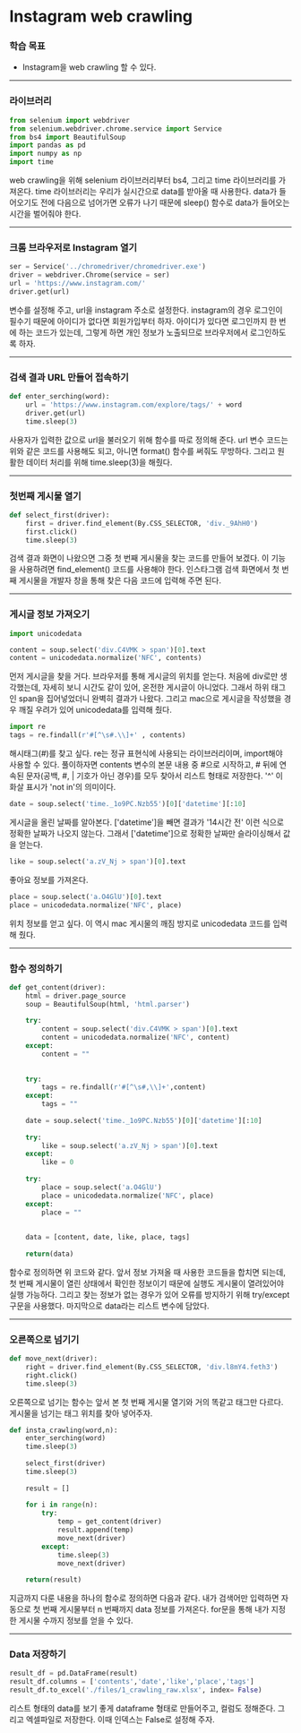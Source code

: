 # Instagram web crawling



### 학습 목표

- Instagram을 web crawling 할 수 있다.



---



### 라이브러리

```python
from selenium import webdriver
from selenium.webdriver.chrome.service import Service
from bs4 import BeautifulSoup
import pandas as pd
import numpy as np
import time
```

 web crawling을 위해 selenium 라이브러리부터 bs4, 그리고 time 라이브러리를 가져온다.  time 라이브러리는 우리가 실시간으로 data를 받아올 때 사용한다. data가 들어오기도 전에 다음으로 넘어가면 오류가 나기 때문에 sleep() 함수로 data가 들어오는 시간을 벌어줘야 한다.



---



### 크롬 브라우저로 Instagram 열기

```python
ser = Service('../chromedriver/chromedriver.exe')
driver = webdriver.Chrome(service = ser)
url = 'https://www.instagram.com/'
driver.get(url)
```

 변수를 설정해 주고, url을 instagram 주소로 설정한다. instagram의 경우 로그인이 필수기 때문에 아이디가 없다면 회원가입부터 하자. 아이디가 있다면 로그인까지 한 번에 하는 코드가 있는데, 그렇게 하면 개인 정보가 노출되므로 브라우저에서 로그인하도록 하자.



---



### 검색 결과 URL 만들어 접속하기

```python
def enter_serching(word):
    url = 'https://www.instagram.com/explore/tags/' + word
    driver.get(url)
    time.sleep(3)
```

 사용자가 입력한 값으로 url을 불러오기 위해 함수를 따로 정의해 준다. url 변수 코드는 위와 같은 코드를 사용해도 되고, 아니면 format() 함수를 써줘도 무방하다. 그리고 원활한 데이터 처리를 위해 time.sleep(3)을 해줬다.



---



### 첫번째 게시물 열기

```python
def select_first(driver):
    first = driver.find_element(By.CSS_SELECTOR, 'div._9AhH0')
    first.click()
    time.sleep(3)
```

 검색 결과 화면이 나왔으면 그중 첫 번째 게시물을 찾는 코드를 만들어 보겠다. 이 기능을 사용하려면 find_element() 코드를 사용해야 한다. 인스타그램 검색 화면에서 첫 번째 게시물을 개발자 창을 통해 찾은 다음 코드에 입력해 주면 된다.



---



### 게시글 정보 가져오기

```python
import unicodedata

content = soup.select('div.C4VMK > span')[0].text
content = unicodedata.normalize('NFC', contents)
```

 먼저 게시글을 찾을 거다. 브라우저를 통해 게시글의 위치를 얻는다. 처음에 div로만 생각했는데, 자세히 보니 시간도 같이 있어, 온전한 게시글이 아니었다. 그래서 하위 태그인 span을 집어넣었더니 완벽히 결과가 나왔다. 그리고 mac으로 게시글을 작성했을 경우 깨질 우려가 있어 unicodedata를 입력해 줬다.



```python
import re
tags = re.findall(r'#[^\s#.\\]+' , contents)
```

 해시태그(#)를 찾고 싶다. re는 정규 표현식에 사용되는 라이브러리이며, import해야 사용할 수 있다. 풀이하자면 contents 변수의 본문 내용 중 #으로 시작하고, # 뒤에 연속된 문자(공백, #, | 기호가 아닌 경우)를 모두 찾아서 리스트 형태로 저장한다. '^' 이 화살 표시가 'not in'의 의미이다.



```python
date = soup.select('time._1o9PC.Nzb55')[0]['datetime'][:10]
```

 게시글을 올린 날짜를 알아본다. ['datetime']을 빼면 결과가 '14시간 전' 이런 식으로 정확한 날짜가 나오지 않는다. 그래서 ['datetime']으로 정확한 날짜만 슬라이싱해서 값을 얻는다.



```python
like = soup.select('a.zV_Nj > span')[0].text
```

 좋아요 정보를 가져온다.



```python
place = soup.select('a.O4GlU')[0].text
place = unicodedata.normalize('NFC', place)
```

 위치 정보를 얻고 싶다. 이 역시 mac 게시물의 깨짐 방지로 unicodedata 코드를 입력해 줬다.



---



### 함수 정의하기

```python
def get_content(driver):
    html = driver.page_source
    soup = BeautifulSoup(html, 'html.parser')
    
    try: 
        content = soup.select('div.C4VMK > span')[0].text
        content = unicodedata.normalize('NFC', content)
    except:
        content = ""
    
    
    try:
        tags = re.findall(r'#[^\s#,\\]+',content)
    except:
        tags = ""
        
    date = soup.select('time._1o9PC.Nzb55')[0]['datetime'][:10]
    
    try:
        like = soup.select('a.zV_Nj > span')[0].text
    except:
        like = 0
    
    try:
        place = soup.select('a.O4GlU')
        place = unicodedata.normalize('NFC', place)
    except:
        place = ""
    
    
    data = [content, date, like, place, tags]
    
    return(data)
```

 함수로 정의하면 위 코드와 같다. 앞서 정보 가져올 때 사용한 코드들을 합치면 되는데, 첫 번째 게시물이 열린 상태에서 확인한 정보이기 때문에 실행도 게시물이 열려있어야 실행 가능하다. 그리고 찾는 정보가 없는 경우가 있어 오류를 방지하기 위해 try/except구문을 사용했다. 마지막으로 data라는 리스트 변수에 담았다.



---



### 오른쪽으로 넘기기

```python
def move_next(driver):
    right = driver.find_element(By.CSS_SELECTOR, 'div.l8mY4.feth3')
    right.click()
    time.sleep(3)
```

 오른쪽으로 넘기는 함수는 앞서 본 첫 번째 게시물 열기와 거의 똑같고 태그만 다르다. 게시물을 넘기는 태그 위치를 찾아 넣어주자.



```python
def insta_crawling(word,n):
    enter_serching(word)
    time.sleep(3)
    
    select_first(driver)
    time.sleep(3)
    
    result = []
    
    for i in range(n):
        try:
            temp = get_content(driver)
            result.append(temp)
            move_next(driver)
        except:
            time.sleep(3)
            move_next(driver)
            
    return(result)
```

 지금까지 다룬 내용을 하나의 함수로 정의하면 다음과 같다. 내가 검색어만 입력하면 자동으로 첫 번째 게시물부터 n 번째까지 data 정보를 가져온다. for문을 통해 내가 지정한 게시물 수까지 정보를 얻을 수 있다.



---



### Data 저장하기

```python
result_df = pd.DataFrame(result)
result_df.columns = ['contents','date','like','place','tags']
result_df.to_excel('./files/1_crawling_raw.xlsx', index= False)
```

 리스트 형태의 data를 보기 좋게 dataframe 형태로 만들어주고, 컬럼도 정해준다. 그리고 엑셀파일로 저장한다. 이때 인덱스는 False로 설정해 주자.
